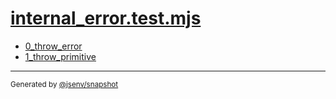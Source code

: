 # [internal_error.test.mjs](../internal_error.test.mjs)


- [0_throw_error](0_throw_error/0_throw_error.md)
- [1_throw_primitive](1_throw_primitive/1_throw_primitive.md)

---

<sub>
  Generated by <a href="https://github.com/jsenv/core/tree/main/packages/independent/snapshot">@jsenv/snapshot</a>
</sub>
